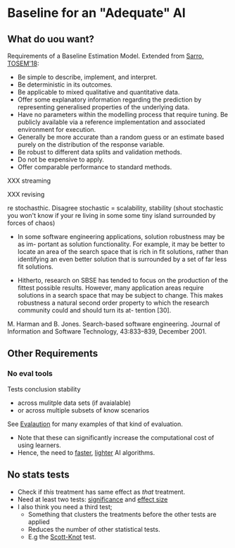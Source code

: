 # Baseline for an "Adequate" AI

## What do uou want?

Requirements of a Baseline Estimation Model. Extended from [Sarro, TOSEM'18](http://www0.cs.ucl.ac.uk/staff/F.Sarro/resource/papers/SarroTOSEM18.pdf):

- Be simple to describe, implement, and interpret.
- Be deterministic in its outcomes.
- Be applicable to mixed qualitative and quantitative data.
- Offer some explanatory information regarding the prediction
  by representing generalised properties of the underlying data.
- Have no parameters within the modelling process that require tuning. Be publicly available via a reference implementation and associated environment for execution.
- Generally be more accurate than a random guess or an estimate based purely on the distribution of the response variable.
- Be robust to different data splits and validation methods.
- Do not be expensive to apply.
-  Offer comparable performance to standard methods.

XXX streaming

XXX revising

re stochasthic. Disagree
stochastic = scalability, stability (shout stochastic you won't know
if your re living in some some tiny  island surrounded by forces of
chaos)

- In some software engineering applications, solution robustness may
be as im- portant as solution functionality. For example, it may be
better to locate an area of the search space that is rich in fit
solutions, rather than identifying an even better solution that is
surrounded by a set of far less fit solutions.

- Hitherto, research on SBSE has tended to focus on the production of
the fittest possible results. However, many application areas require
solutions in a search space that may be subject to change. This makes
robustness a natural second order property to which the research
community could and should turn its at- tention [30].

M. Harman and B. Jones. Search-based software engineering. Journal of
Information and Software Technology, 43:833–839, December 2001.

## Other Requirements

### No eval tools 

Tests conclusion stability

- across mulitple data sets (if
  avaialable) 
- or across multiple subsets of know scenarios

See [Evalaution](eval) for many examples of that kind of evaluation.

- Note that these can significantly increase the computational cost of using learners. 
- Hence, the need to [faster](faster), [lighter](lighter) AI algorithms. 

## No stats tests

- Check if _this_ treatment has
   same effect as _that_ treatment.
- Need at least two tests: 
         [significance](../gloss/significance)  and [effect size](../gloss/effectsize)
- I also think you need a third test;
    - Something
       that clusters the treatments before the other
       tests are applied 
    - Reduces
      the number of other statistical tests. 
   - E.g
       the [Scott-Knot](../gloss/sk.md) test.

